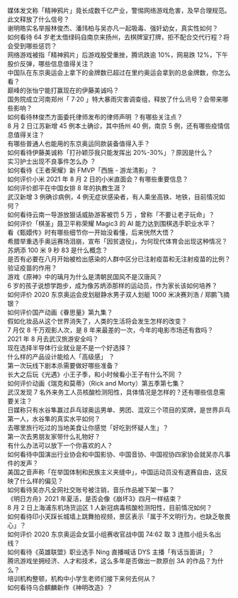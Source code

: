 媒体发文称「精神鸦片」竟长成数千亿产业，警惕网络游戏危害，及早合理规范。此文释放了什么信号？  
谢明皓实名举报林俊杰、潘玮柏与吴亦凡一起吸毒、强奸幼女，真实性如何？  
如何看待 64 岁老太借绿码自南京来扬州，去棋牌室打牌，拒不配合交代行程？将会受到哪些惩罚？  
网络游戏被指「精神鸦片」后游戏股受重挫，腾讯跌逾 10%，网易跌 12%，下午股价反弹，哪些信息值得关注？  
中国队在东京奥运会上拿下的金牌数已超过在里约奥运会拿到的总金牌数，你怎么看？  
巅峰的张怡宁能打赢现在的伊藤美诚吗？  
国务院成立河南郑州「 7·20 」特大暴雨灾害调查组，释放了什么讯号？会带来哪些影响？  
如何看待林俊杰方面委托律师发布的律师声明 ？有哪些关注点？  
8 月 2 日江苏新增 45 例本土确诊，其中扬州 40 例，南京 5 例，还有哪些疫情信息值得关注？  
有哪些普通人也能用的东京奥运同款装备值得入手？  
如何看待伊藤美诚称「打孙颖莎我只能发挥出 20%-30%」？原因是什么？  
实习护士出现不良事件怎么办 ？  
如何看待《王者荣耀》新 FMVP「西施 - 游龙清影」？  
如何评价小米 2021 年 8 月 2 日的小米直面会？有哪些重要信息？  
如何评价郎平在中国女排 8 年的执教生涯？  
武汉新增 3 例确诊病例，4 例无症状感染者，有人乘坐高铁、地铁，目前情况如何？  
如何看待云南一导游放狠话威胁游客被罚 5 万 ，曾称「不要让老子玩命」？  
如何评价「棋圣」聂卫平称荣耀 Magic3 的 AI 能力达到围棋选手职业水平？  
看《甄嬛传》时有哪些细节你一开始没看懂，后来恍然大悟？  
希腊举重选手奥运赛场泪崩，宣布「因贫退役」，为何现代体育会出现这种情况？  
苏炳添 100 米 9 秒 83 是什么概念？  
是否有必要在八月开始被检出感染的人群中区分已注射疫苗和无注射疫苗的比例？验证疫苗的作用？  
游戏《原神》中的璃月为什么是清朝民国风不是汉唐风？  
6 岁的孩子说想学跑步，成为像苏炳添那样的运动员，作为家长该如何培养？  
如何评价 2020 东京奥运会皮划艇静水男子双人划艇 1000 米决赛刘浩 / 郑鹏飞摘银？  
如何评价国产动画《眷思量》第九集？  
假如化妆品从这个世界消失了，人类的生活将会发生怎样的改变？  
7 月仅 8 千万观影人次，是 8 年来最差的一次，今年的电影市场还有救吗？  
2021 年 8 月去武汉旅游安全吗？  
现在选择半导体行业就业是不是一个好选择？  
什么样的产品设计能给人「高级感」 ？  
第一次玩线下剧本杀需要做好哪些准备？  
长大之后玩《光遇》小王子季，和小时候看小王子有什么不同 ？  
如何评价动画《瑞克和莫蒂》（Rick and Morty）第五季第七集？  
武汉发现 7 名外来务工人员核酸检测阳性，具体情况是怎样的？还有哪些信息需要关注？  
日媒称只有水谷隼赢过乒乓球奥运男单、男团、混双三个项目的奖牌，是世界乒乓第一人，水谷隼的真实水平如何？  
去哪里旅行吃过的当地美食让你感觉「好吃到怀疑人生」？  
第一次去男朋友家带什么礼物好？  
有什么办法可以放下一个你喜欢的人？  
如何看待中国演出行业协会和中国影协、中国音协、中国视协四家协会就吴亦凡事件的发声？  
美国之音声称「在举国体制和民族主义夹缝中」，中国运动员没有退赛自由，这反映了什么样的偏见？  
如何看待吴亦凡全网社交账号被注销，音乐作品被下架一事？  
《明日方舟》2021 年夏活，是否会像《崩坏3》四月一样结束？  
8 月 2 日上海浦东机场货运区 1 人新冠病毒核酸检测阳性，目前情况如何？  
如何看待印小天踩长城墙上跳舞拍视频，景区表示「属于不文明行为，也缺乏敬畏心」？  
如何评价 2020 东京奥运会女篮小组赛收官战中国 74:62 取 3 连胜小组头名出线？  
如何看待《英雄联盟》职业选手 Ning 直播喊话 DYS 主播「有话当面讲」？  
腾讯游戏坐拥经济、人才和技术，这么多年是否做出一款原创 3A 的作品？为什么？  
培训机构整顿，机构中小学生老师们接下来何去何从？  
如何看待乌合麒麟新作《神明改造》？  
